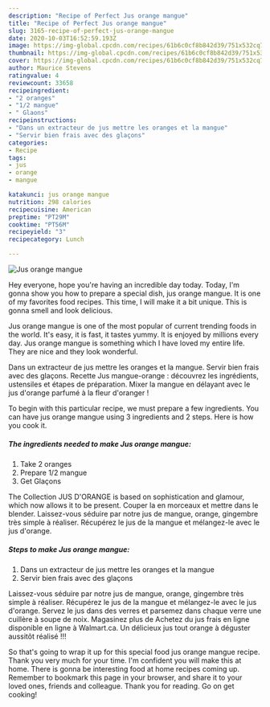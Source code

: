 ```yaml
---
description: "Recipe of Perfect Jus orange mangue"
title: "Recipe of Perfect Jus orange mangue"
slug: 3165-recipe-of-perfect-jus-orange-mangue
date: 2020-10-03T16:52:59.193Z
image: https://img-global.cpcdn.com/recipes/61b6c0cf8b842d39/751x532cq70/jus-orange-mangue-photo-principale-de-la-recette.jpg
thumbnail: https://img-global.cpcdn.com/recipes/61b6c0cf8b842d39/751x532cq70/jus-orange-mangue-photo-principale-de-la-recette.jpg
cover: https://img-global.cpcdn.com/recipes/61b6c0cf8b842d39/751x532cq70/jus-orange-mangue-photo-principale-de-la-recette.jpg
author: Maurice Stevens
ratingvalue: 4
reviewcount: 33658
recipeingredient:
- "2 oranges"
- "1/2 mangue"
- " Glaons"
recipeinstructions:
- "Dans un extracteur de jus mettre les oranges et la mangue"
- "Servir bien frais avec des glaçons"
categories:
- Recipe
tags:
- jus
- orange
- mangue

katakunci: jus orange mangue 
nutrition: 298 calories
recipecuisine: American
preptime: "PT29M"
cooktime: "PT56M"
recipeyield: "3"
recipecategory: Lunch

---
```



![Jus orange mangue](https://img-global.cpcdn.com/recipes/61b6c0cf8b842d39/751x532cq70/jus-orange-mangue-photo-principale-de-la-recette.jpg)

Hey everyone, hope you're having an incredible day today. Today, I'm gonna show you how to prepare a special dish, jus orange mangue. It is one of my favorites food recipes. This time, I will make it a bit unique. This is gonna smell and look delicious.

Jus orange mangue is one of the most popular of current trending foods in the world. It's easy, it is fast, it tastes yummy. It is enjoyed by millions every day. Jus orange mangue is something which I have loved my entire life. They are nice and they look wonderful.

Dans un extracteur de jus mettre les oranges et la mangue. Servir bien frais avec des glaçons. Recette Jus mangue-orange : découvrez les ingrédients, ustensiles et étapes de préparation. Mixer la mangue en délayant avec le jus d&#39;orange parfumé à la fleur d&#39;oranger !


To begin with this particular recipe, we must prepare a few ingredients. You can have jus orange mangue using 3 ingredients and 2 steps. Here is how you cook it.

<!--inarticleads1-->

##### The ingredients needed to make Jus orange mangue:

1. Take 2 oranges
1. Prepare 1/2 mangue
1. Get  Glaçons


The Collection JUS D&#39;ORANGE is based on sophistication and glamour, which now allows it to be present. Couper la en morceaux et mettre dans le blender. Laissez-vous séduire par notre jus de mangue, orange, gingembre très simple à réaliser. Récupérez le jus de la mangue et mélangez-le avec le jus d&#39;orange. 

<!--inarticleads2-->

##### Steps to make Jus orange mangue:

1. Dans un extracteur de jus mettre les oranges et la mangue
1. Servir bien frais avec des glaçons


Laissez-vous séduire par notre jus de mangue, orange, gingembre très simple à réaliser. Récupérez le jus de la mangue et mélangez-le avec le jus d&#39;orange. Servez le jus dans des verres et parsemez dans chaque verre une cuillère à soupe de noix. Magasinez plus de Achetez du jus frais en ligne disponible en ligne à Walmart.ca. Un délicieux jus tout orange à déguster aussitôt réalisé !!! 

So that's going to wrap it up for this special food jus orange mangue recipe. Thank you very much for your time. I'm confident you will make this at home. There is gonna be interesting food at home recipes coming up. Remember to bookmark this page in your browser, and share it to your loved ones, friends and colleague. Thank you for reading. Go on get cooking!
